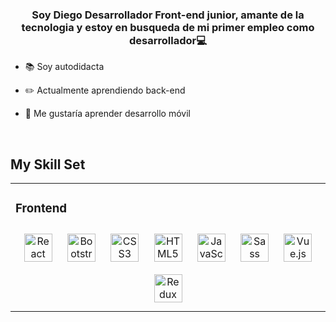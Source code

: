    

### <div align="center">Soy Diego Desarrollador Front-end junior, amante de la tecnologia y estoy en busqueda de mi primer empleo como desarrollador💻</div>  
  

- 📚 Soy autodidacta  
  

- ✏️ Actualmente aprendiendo back-end  
  

- 📱 Me gustaría aprender desarrollo móvil  
  

<br/>  


## My Skill Set  
<table><tr><td valign="top" width="33%">



### Frontend  
<div align="center">  
<img style="margin: 10px" src="https://profilinator.rishav.dev/skills-assets/react-original-wordmark.svg" alt="React" height="45" />  
<img style="margin: 10px" src="https://profilinator.rishav.dev/skills-assets/bootstrap-plain.svg" alt="Bootstrap" height="45" />  
<img style="margin: 10px" src="https://profilinator.rishav.dev/skills-assets/css3-original-wordmark.svg" alt="CSS3" height="45" />  
<img style="margin: 10px" src="https://profilinator.rishav.dev/skills-assets/html5-original-wordmark.svg" alt="HTML5" height="45" />  
<img style="margin: 10px" src="https://profilinator.rishav.dev/skills-assets/javascript-original.svg" alt="JavaScript" height="45" />  
<img style="margin: 10px" src="https://profilinator.rishav.dev/skills-assets/sass-original.svg" alt="Sass" height="45" />  
<img style="margin: 10px" src="https://profilinator.rishav.dev/skills-assets/vuejs-original-wordmark.svg" alt="Vue.js" height="45" />  
<img style="margin: 10px" src="https://profilinator.rishav.dev/skills-assets/redux-original.svg" alt="Redux" height="45" />  
</div>

</td></tr></table>  
